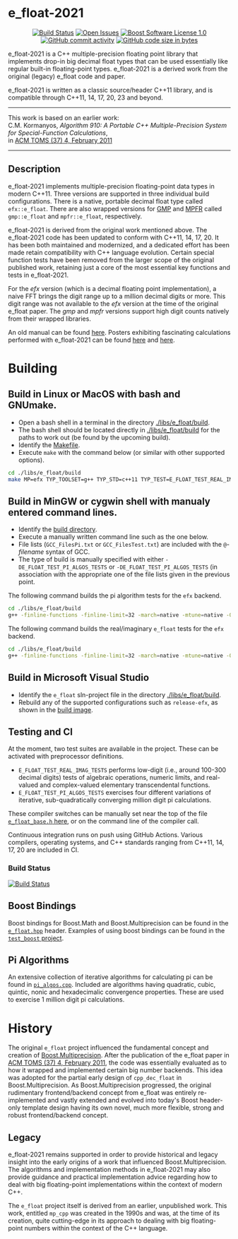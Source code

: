 ﻿e_float-2021
==================

<p align="center">
    <a href="https://github.com/ckormanyos/e_float-2021/actions">
        <img src="https://github.com/ckormanyos/e_float-2021/actions/workflows/e_float.yml/badge.svg" alt="Build Status"></a>
    <a href="https://github.com/ckormanyos/e_float-2021/issues">
        <img src="https://img.shields.io/github/issues-raw/ckormanyos/e_float-2021" alt="Open Issues" /></a>
    <a href="https://github.com/ckormanyos/e_float-2021/blob/master/LICENSE_1_0.txt">
        <img src="https://img.shields.io/badge/license-BSL%201.0-blue.svg" alt="Boost Software License 1.0"></a>
    <a href="https://img.shields.io/github/commit-activity/y/ckormanyos/e_float-2021">
        <img src="https://img.shields.io/github/commit-activity/y/ckormanyos/e_float-2021" alt="GitHub commit activity" /></a>
    <a href="https://github.com/ckormanyos/e_float-2021">
        <img src="https://img.shields.io/github/languages/code-size/ckormanyos/e_float-2021" alt="GitHub code size in bytes" /></a>
</p>

e_float-2021 is a C++ multiple-precision floating point library that
implements drop-in big decimal float types that can be used essentially
like regular built-in floating-point types.
e_float-2021 is a derived work from the original (legacy) e_float code and paper.

e_float-2021 is written as a classic source/header C++11 library,
and is compatible through C++11, 14, 17, 20, 23 and beyond.


---

This work is based on an earlier work:\
C.M. Kormanyos, _Algorithm 910: A Portable C++ Multiple-Precision System for Special-Function Calculations_,\
in [ACM TOMS (37) 4, February 2011](https://doi.acm.org/10.1145/1916461.1916469)

---

## Description

e_float-2021 implements multiple-precision floating-point
data types in modern C++11. Three versions are supported
in three individual build configurations. There is a native,
portable decimal float type called `efx::e_float`.
There are also wrapped versions
for [GMP](https://gmplib.org/)
and [MPFR](https://www.mpfr.org)
called `gmp::e_float` and `mpfr::e_float`, respectively.

e_float-2021 is derived from the original work mentioned above.
The e_float-2021 code has been updated to conform with
C++11, 14, 17, 20. It has been both maintained and modernized,
and a dedicated effort has been made retain
compatibility with C++ language evolution.
Certain special function tests have been removed
from the larger scope of the original published work,
retaining just a core of the most essential key functions
and tests in e_float-2021.

For the _efx_ version (which is a decimal floating point implementation),
a naive FFT brings the digit range up to a million decimal digits or more.
This digit range was not available to the _efx_ version at the time
of the original e_float paper.
The _gmp_ and _mpfr_ versions support high digit counts natively
from their wrapped libraries.

An old manual can be found [here](./doc/e_float_manual.pdf).
Posters exhibiting fascinating calculations performed with
e_float-2021 can be found
[here](./doc/e_float_poster.pdf)
and
[here](./doc/e_float_poster_courier.pdf).


# Building

## Build in Linux or MacOS with bash and GNUmake.
  - Open a bash shell in a terminal in the directory  [./libs/e_float/build](./libs/e_float/build).
  - The bash shell should be located directly in [./libs/e_float/build](./libs/e_float/build) for the paths to work out (be found by the upcoming build).
  - Identify the [Makefile](./libs/e_float/build/Makefile).
  - Execute `make` with the command below (or similar with other supported options).

```sh
cd ./libs/e_float/build
make MP=efx TYP_TOOLSET=g++ TYP_STD=c++11 TYP_TEST=E_FLOAT_TEST_REAL_IMAG_TESTS rebuild
```

## Build in MinGW or cygwin shell with manualy entered command lines.
  - Identify the [build directory](./libs/e_float/build).
  - Execute a manually written command line such as the one below.
  - File lists (`GCC_FilesPi.txt` or `GCC_FilesTest.txt`) are included with the `@`-_filename_ syntax of GCC.
  - The type of build is manually specified with either `-DE_FLOAT_TEST_PI_ALGOS_TESTS` or `-DE_FLOAT_TEST_PI_ALGOS_TESTS` (in association with the appropriate one of the file lists given in the previous point.

The following command builds the pi algorithm tests for the `efx` backend.

```sh
cd ./libs/e_float/build
g++ -finline-functions -finline-limit=32 -march=native -mtune=native -O3 -Wall -Wextra -Wno-cast-function-type -std=c++11 -DE_FLOAT_TYPE_EFX -DE_FLOAT_TEST_PI_ALGOS_TESTS -I../../../libs/e_float/src @GCC_FilesPi.txt ../src/e_float/efx/e_float_efx.cpp -o e_float.exe
```


The following command builds the real/imaginary `e_float` tests for the `efx` backend.

```sh
cd ./libs/e_float/build
g++ -finline-functions -finline-limit=32 -march=native -mtune=native -O3 -Wall -Wextra -Wno-cast-function-type -std=c++11 -DE_FLOAT_TYPE_EFX -DE_FLOAT_TEST_REAL_IMAG_TESTS -I../../../libs/e_float/src @GCC_FilesTest.txt ../src/e_float/efx/e_float_efx.cpp -o e_float.exe
```

## Build in Microsoft Visual Studio
  - Identify the `e_float` sln-project file in the directory [./libs/e_float/build](./libs/e_float/build).
  - Rebuild any of the supported configurations such as `release-efx`, as shown in the [build image](./images/e_float_in_vs.jpg).

## Testing and CI

At the moment, two test suites are available in the project.
These can be activated with preprocessor definitions.
  - `E_FLOAT_TEST_REAL_IMAG_TESTS` performs low-digit (i.e., around 100-300 decimal digits) tests of algebraic operations, numeric limits, and real-valued and complex-valued elementary transcendental functions.
  - `E_FLOAT_TEST_PI_ALGOS_TESTS` exercises four different variations of iterative, sub-quadratically converging million digit pi calculations.

These compiler switches can be manually set near the top of the file
[`e_float_base.h` here](https://github.com/ckormanyos/e_float-2021/blob/08a19d7e052200e7a41b65b532f6720aa1f38a49/libs/e_float/src/e_float/e_float_base.h#L21),
or on the command line of the compiler call.

Continuous integration runs on push using GitHub Actions.
Various compilers, operating systems, and C++ standards
ranging from C++11, 14, 17, 20 are included in CI.

### Build Status
[![Build Status](https://github.com/ckormanyos/e_float-2021/actions/workflows/e_float.yml/badge.svg)](https://github.com/ckormanyos/e_float-2021/actions)

## Boost Bindings

Boost bindings for Boost.Math and Boost.Multiprecision can be found in
the [`e_float.hpp`](./libs/math/include/boost/math/bindings/e_float.hpp) header.
Examples of using boost bindings can be found in the [`test_boost` project](./libs/e_float/test_boost).

## Pi Algorithms

An extensive collection of iterative algorithms for calculating
pi can be found in [`pi_algos.cpp`](./libs/e_float/test/pi_test/pi_algos.cpp).
Included are algorithms having quadratic, cubic, quintic, nonic and hexadecimalic
convergence properties. These are used to exercise 1 million digit pi calculations.

# History

The original `e_float` project influenced the fundamental
concept and creation of
[Boost.Multiprecision](https://www.boost.org/doc/libs/1_75_0/libs/multiprecision/doc/html/index.html).
After the publication of the e_float paper in
[ACM TOMS (37) 4, February 2011](https://doi.acm.org/10.1145/1916461.1916469),
the code was essentially evaluated as to how it
wrapped and implemented certain big number backends.
This idea was adopted for the partial early design of `cpp_dec_float`
in Boost.Multiprecision. As Boost.Multiprecision progressed,
the original rudimentary frontend/backend concept
from e_float was entirely re-implemented and vastly extended
and evolved into today's
Boost header-only template design having its own
novel, much more flexible, strong and robust frontend/backend concept.

## Legacy

e_float-2021 remains supported in order to provide historical
and legacy insight into the early origins of a work that influenced
Boost.Multiprecision. The algorithms and implementation methods
in e_float-2021 may also provide guidance and practical implementation advice
regarding how to deal with big floating-point implementations
within the context of modern C++.

The `e_float` project itself is derived from an earlier, unpublished
work. This work, entitled `mp_cpp` was created in the 1990s and was,
at the time of its creation, quite cutting-edge in its approach to dealing
with big floating-point numbers within the context of the C++ language.
